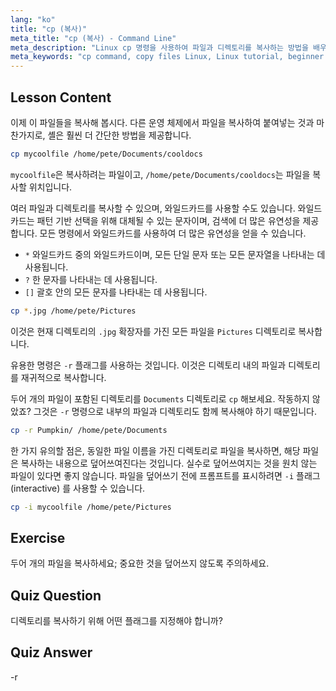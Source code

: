 ```yaml
---
lang: "ko"
title: "cp (복사)"
meta_title: "cp (복사) - Command Line"
meta_description: "Linux cp 명령을 사용하여 파일과 디렉토리를 복사하는 방법을 배우세요. -r 및 와일드카드와 같은 옵션을 이해하세요. 오늘 Linux 여정을 시작하세요!"
meta_keywords: "cp command, copy files Linux, Linux tutorial, beginner Linux, cp -r, Linux wildcards, Linux guide"
---
```


## Lesson Content

이제 이 파일들을 복사해 봅시다. 다른 운영 체제에서 파일을 복사하여 붙여넣는 것과 마찬가지로, 셸은 훨씬 더 간단한 방법을 제공합니다.

```bash
cp mycoolfile /home/pete/Documents/cooldocs
```

`mycoolfile`은 복사하려는 파일이고, `/home/pete/Documents/cooldocs`는 파일을 복사할 위치입니다.

여러 파일과 디렉토리를 복사할 수 있으며, 와일드카드를 사용할 수도 있습니다. 와일드카드는 패턴 기반 선택을 위해 대체될 수 있는 문자이며, 검색에 더 많은 유연성을 제공합니다. 모든 명령에서 와일드카드를 사용하여 더 많은 유연성을 얻을 수 있습니다.

- `*` 와일드카드 중의 와일드카드이며, 모든 단일 문자 또는 모든 문자열을 나타내는 데 사용됩니다.
- `?` 한 문자를 나타내는 데 사용됩니다.
- `[]` 괄호 안의 모든 문자를 나타내는 데 사용됩니다.

```bash
cp *.jpg /home/pete/Pictures
```

이것은 현재 디렉토리의 `.jpg` 확장자를 가진 모든 파일을 `Pictures` 디렉토리로 복사합니다.

유용한 명령은 `-r` 플래그를 사용하는 것입니다. 이것은 디렉토리 내의 파일과 디렉토리를 재귀적으로 복사합니다.

두어 개의 파일이 포함된 디렉토리를 `Documents` 디렉토리로 `cp` 해보세요. 작동하지 않았죠? 그것은 `-r` 명령으로 내부의 파일과 디렉토리도 함께 복사해야 하기 때문입니다.

```bash
cp -r Pumpkin/ /home/pete/Documents
```

한 가지 유의할 점은, 동일한 파일 이름을 가진 디렉토리로 파일을 복사하면, 해당 파일은 복사하는 내용으로 덮어쓰여진다는 것입니다. 실수로 덮어쓰여지는 것을 원치 않는 파일이 있다면 좋지 않습니다. 파일을 덮어쓰기 전에 프롬프트를 표시하려면 `-i` 플래그 (interactive) 를 사용할 수 있습니다.

```bash
cp -i mycoolfile /home/pete/Pictures
```

## Exercise

두어 개의 파일을 복사하세요; 중요한 것을 덮어쓰지 않도록 주의하세요.

## Quiz Question

디렉토리를 복사하기 위해 어떤 플래그를 지정해야 합니까?

## Quiz Answer

-r
